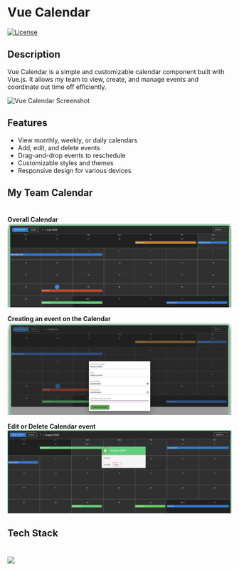 # Vue Calendar

[![License](https://img.shields.io/badge/license-MIT-blue.svg)](LICENSE)

## Description

Vue Calendar is a simple and customizable calendar component built with Vue.js. It allows my team to view, create, and manage events and coordinate out time off efficiently.

![Vue Calendar Screenshot](screenshot.png)

## Features

- View monthly, weekly, or daily calendars
- Add, edit, and delete events
- Drag-and-drop events to reschedule
- Customizable styles and themes
- Responsive design for various devices

## My Team Calendar

#

**Overall Calendar** ![Overview](./Static/images/calendar.png)

**Creating an event on the Calendar** ![Input Days OOO](./Static/images/createEvent.png)

**Edit or Delete Calendar event** ![Make edits or delete](./Static/images/editDelete.png)

## Tech Stack

#

<img src="https://encrypted-tbn0.gstatic.com/images?q=tbn:ANd9GcSVn7jH79C5Z0nBuRy2i53-JCBzXpN2dmzmQw&usqp=CAU" width="200"/>
